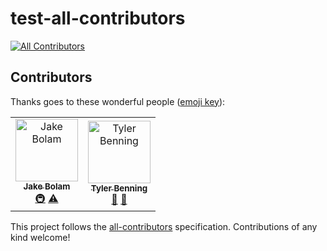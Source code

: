 # test-all-contributors
[![All Contributors](https://img.shields.io/badge/all_contributors-2-orange.svg?style=flat-square)](#contributors)
## Contributors

Thanks goes to these wonderful people ([emoji key](https://github.com/all-contributors/all-contributors#emoji-key)):

<!-- ALL-CONTRIBUTORS-LIST:START - Do not remove or modify this section -->
<!-- prettier-ignore -->
<table><tr><td align="center"><a href="https://jakebolam.com"><img src="https://avatars2.githubusercontent.com/u/3534236?v=4" width="100px;" alt="Jake Bolam"/><br /><sub><b>Jake Bolam</b></sub></a><br /><a href="#infra-jakebolam" title="Infrastructure (Hosting, Build-Tools, etc)">🚇</a> <a href="https://github.com/all-contributors-sandbox/test-all-contributors/commits?author=jakebolam" title="Tests">⚠️</a></td><td align="center"><a href="http://www.tylerbenning.com"><img src="https://avatars2.githubusercontent.com/u/7265547?v=4" width="100px;" alt="Tyler Benning"/><br /><sub><b>Tyler Benning</b></sub></a><br /><a href="#projectManagement-tbenning" title="Project Management">📆</a> <a href="https://github.com/all-contributors-sandbox/test-all-contributors/issues?q=author%3Atbenning" title="Bug reports">🐛</a></td></tr></table>

<!-- ALL-CONTRIBUTORS-LIST:END -->

This project follows the [all-contributors](https://github.com/all-contributors/all-contributors) specification. Contributions of any kind welcome!